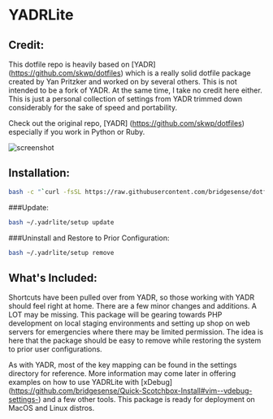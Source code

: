 # YADRLite #

Credit:
---
This dotfile repo is heavily based on [YADR] (https://github.com/skwp/dotfiles) which is a really solid dotfile package created by Yan Pritzker and worked on by several others.  This is not intended to be a fork of YADR.  At the same time, I take no credit here either.  This is just a personal collection of settings from YADR trimmed down considerably for the sake of speed and portability.  

Check out the original repo, [YADR] (https://github.com/skwp/dotfiles) especially if you work in Python or Ruby.


![screenshot](http://i.imgur.com/JzUdHwB.png)


Installation:
---

```bash
bash -c "`curl -fsSL https://raw.githubusercontent.com/bridgesense/dotfiles/master/setup`"
```

###Update:

```bash
bash ~/.yadrlite/setup update
```

###Uninstall and Restore to Prior Configuration:

```bash
bash ~/.yadrlite/setup remove
```


What's Included:
---
Shortcuts have been pulled over from YADR, so those working with YADR should feel right at home.  There are a few minor changes and additions.  A LOT may be missing.  This package will be gearing towards PHP development on local staging environments and setting up shop on web servers for emergencies where there may be limited permission.  The idea is here that the package should be easy to remove while restoring the system to prior user configurations.

As with YADR, most of the key mapping can be found in the settings directory for reference.  More information may come later in offering examples on how to use YADRLite with [xDebug] (https://github.com/bridgesense/Quick-Scotchbox-Install#vim--vdebug-settings-) and a few other tools.  This package is ready for deployment on MacOS and Linux distros. 

